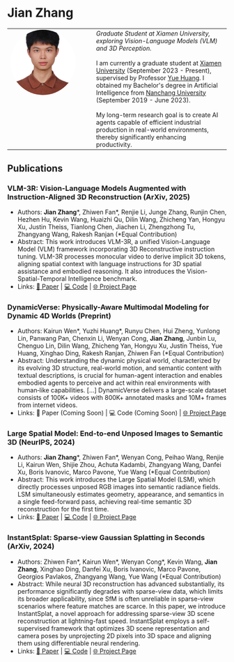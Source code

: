 # Jian Zhang

<table>
  <tr>
    <td style="width: 170px; vertical-align: top; padding-right: 20px; border: 0;">
      <img src="jian_zhang.jpg" alt="Jian Zhang" style="width: 150px; height: 150px; border-radius: 50%; object-fit: cover;" />
    </td>
    <td style="vertical-align: top; border: 0;">
      <em>Graduate Student at Xiamen University, exploring Vision-Language Models (VLM) and 3D Perception.</em>
      <br><br>
      I am currently a graduate student at <a href="https://www.xmu.edu.cn/" target="_blank" rel="noopener noreferrer">Xiamen University</a> (September 2023 - Present), supervised by Professor <a href="https://huangyue05.github.io/" target="_blank" rel="noopener noreferrer">Yue Huang</a>. I obtained my Bachelor's degree in Artificial Intelligence from <a href="http://www.ncu.edu.cn/" target="_blank" rel="noopener noreferrer">Nanchang University</a> (September 2019 - June 2023).
      <br><br>
      My long-term research goal is to create AI agents capable of efficient industrial production in real-world environments, thereby significantly enhancing productivity.
    </td>
  </tr>
</table>

## Publications

### VLM-3R: Vision-Language Models Augmented with Instruction-Aligned 3D Reconstruction (ArXiv, 2025)
*   Authors: **Jian Zhang***, Zhiwen Fan*, Renjie Li, Junge Zhang, Runjin Chen, Hezhen Hu, Kevin Wang, Huaizhi Qu, Dilin Wang, Zhicheng Yan, Hongyu Xu, Justin Theiss, Tianlong Chen, Jiachen Li, Zhengzhong Tu, Zhangyang Wang, Rakesh Ranjan (*Equal Contribution)
*   Abstract: This work introduces VLM-3R, a unified Vision-Language Model (VLM) framework incorporating 3D Reconstructive instruction tuning. VLM-3R processes monocular video to derive implicit 3D tokens, aligning spatial context with language instructions for 3D spatial assistance and embodied reasoning. It also introduces the Vision-Spatial-Temporal Intelligence benchmark.
*   Links: [📄 Paper](https://arxiv.org/abs/2505.20279) | [💻 Code](https://github.com/VITA-Group/VLM-3R) | [🌐 Project Page](https://vlm-3r.github.io/)

### DynamicVerse: Physically-Aware Multimodal Modeling for Dynamic 4D Worlds (Preprint)
*   Authors: Kairun Wen*, Yuzhi Huang*, Runyu Chen, Hui Zheng, Yunlong Lin, Panwang Pan, Chenxin Li, Wenyan Cong, **Jian Zhang**, Junbin Lu, Chenguo Lin, Dilin Wang, Zhicheng Yan, Hongyu Xu, Justin Theiss, Yue Huang, Xinghao Ding, Rakesh Ranjan, Zhiwen Fan (*Equal Contribution)
*   Abstract: Understanding the dynamic physical world, characterized by its evolving 3D structure, real-world motion, and semantic content with textual descriptions, is crucial for human-agent interaction and enables embodied agents to perceive and act within real environments with human‑like capabilities. [...] DynamicVerse delivers a large-scale dataset consists of 100K+ videos with 800K+ annotated masks and 10M+ frames from internet videos.
*   Links: 📄 Paper (Coming Soon) | 💻 Code (Coming Soon) | [🌐 Project Page](https://dynamic-verse.github.io/)

### Large Spatial Model: End-to-end Unposed Images to Semantic 3D (NeurIPS, 2024)
*   Authors: **Jian Zhang***, Zhiwen Fan*, Wenyan Cong, Peihao Wang, Renjie Li, Kairun Wen, Shijie Zhou, Achuta Kadambi, Zhangyang Wang, Danfei Xu, Boris Ivanovic, Marco Pavone, Yue Wang (*Equal Contribution)
*   Abstract: This work introduces the Large Spatial Model (LSM), which directly processes unposed RGB images into semantic radiance fields. LSM simultaneously estimates geometry, appearance, and semantics in a single feed-forward pass, achieving real-time semantic 3D reconstruction for the first time.
*   Links: [📄 Paper](https://arxiv.org/abs/2410.18956) | [💻 Code](https://github.com/NVlabs/LSM) | [🌐 Project Page](https://largespatialmodel.github.io/)

### InstantSplat: Sparse-view Gaussian Splatting in Seconds (ArXiv, 2024)
*   Authors: Zhiwen Fan*, Kairun Wen*, Wenyan Cong*, Kevin Wang, **Jian Zhang**, Xinghao Ding, Danfei Xu, Boris Ivanovic, Marco Pavone, Georgios Pavlakos, Zhangyang Wang, Yue Wang (*Equal Contribution)
*   Abstract: While neural 3D reconstruction has advanced substantially, its performance significantly degrades with sparse-view data, which limits its broader applicability, since SfM is often unreliable in sparse-view scenarios where feature matches are scarce. In this paper, we introduce InstantSplat, a novel approach for addressing sparse-view 3D scene reconstruction at lightning-fast speed. InstantSplat employs a self-supervised framework that optimizes 3D scene representation and camera poses by unprojecting 2D pixels into 3D space and aligning them using differentiable neural rendering.
*   Links: [📄 Paper](https://arxiv.org/abs/2403.20309) | [💻 Code](https://github.com/NVlabs/InstantSplat) | [🌐 Project Page](https://instantsplat.github.io/)
